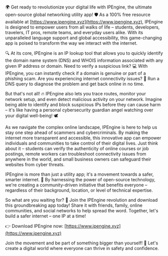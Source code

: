 🌍 Get ready to revolutionize your digital life with IPEngine, the ultimate open-source global networking utility app! 🛡️ As a 100% free resource available at [https://www.ipengine.xyz](https://www.ipengine.xyz), IPEngine is designed to empower users from all walks of life – students, developers, travelers, IT pros, remote teams, and everyday users alike. With its unparalleled language support and global accessibility, this game-changing app is poised to transform the way we interact with the internet.

 🔍 At its core, IPEngine is an IP lookup tool that allows you to quickly identify the domain name system (DNS) and WHOIS information associated with any given IP address or domain. Need to verify a suspicious link? 💻 With IPEngine, you can instantly check if a domain is genuine or part of a phishing scam. Are you experiencing internet connectivity issues? 📡 Run a DNS query to diagnose the problem and get back online in no time.

But that's not all! 🔥 IPEngine also lets you trace routes, monitor your network setup, and even detect malicious activity on your network. Imagine being able to identify and block suspicious IPs before they can cause harm – it's like having a personal cybersecurity guardian angel watching over your digital well-being! 🕊️

As we navigate the complex online landscape, IPEngine is here to help us stay one step ahead of scammers and cybercriminals. By making the internet more transparent and accessible, this innovative app can empower individuals and communities to take control of their digital lives. Just think about it – students can verify the authenticity of online courses or job postings, remote workers can troubleshoot connectivity issues from anywhere in the world, and small business owners can safeguard their websites from cyber threats.

IPEngine is more than just a utility app; it's a movement towards a safer, smarter internet. 🚀 By harnessing the power of open-source technology, we're creating a community-driven initiative that benefits everyone – regardless of their background, location, or level of technical expertise.

So what are you waiting for? 🎉 Join the IPEngine revolution and download this groundbreaking app today! Share it with friends, family, online communities, and social networks to help spread the word. Together, let's build a safer internet – one IP at a time!

👉 Download IPEngine now: [https://www.ipengine.xyz](https://www.ipengine.xyz)

Join the movement and be part of something bigger than yourself! 💪 Let's create a digital world where everyone can thrive in safety and confidence.